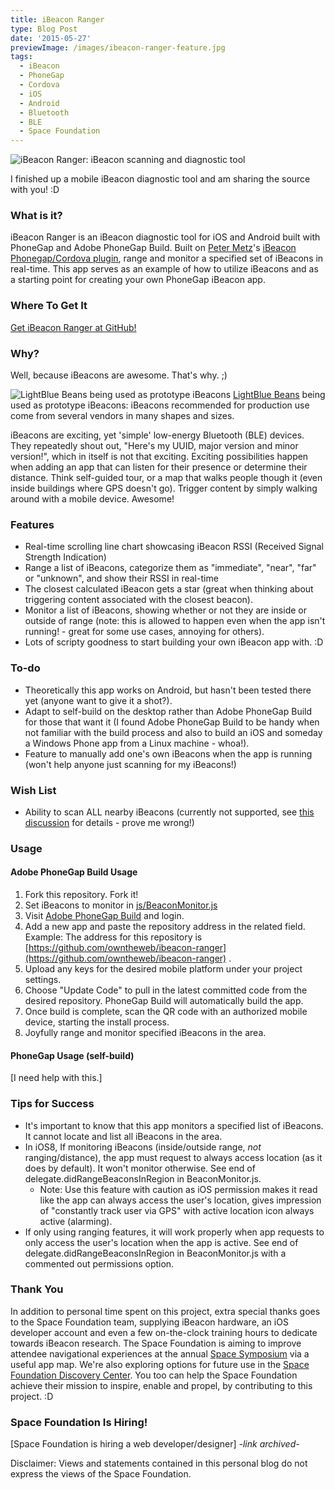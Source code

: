 ```yaml
---
title: iBeacon Ranger
type: Blog Post
date: '2015-05-27'
previewImage: /images/ibeacon-ranger-feature.jpg
tags:
  - iBeacon
  - PhoneGap
  - Cordova
  - iOS
  - Android
  - Bluetooth
  - BLE
  - Space Foundation
---
```

![iBeacon Ranger: iBeacon scanning and diagnostic tool](/images/ibeacon-ranger.jpg)

I finished up a mobile iBeacon diagnostic tool and am sharing the source with you! :D

### What is it?

iBeacon Ranger is an iBeacon diagnostic tool for iOS and Android built with PhoneGap and Adobe PhoneGap Build. Built on [Peter Metz](https://github.com/petermetz)'s [iBeacon Phonegap/Cordova plugin](https://github.com/petermetz/cordova-plugin-ibeacon), range and monitor a specified set of iBeacons in real-time. This app serves as an example of how to utilize iBeacons and as a starting point for creating your own PhoneGap iBeacon app.

### Where To Get It

[Get iBeacon Ranger at GitHub!](https://github.com/owntheweb/ibeacon-ranger)

### Why?

Well, because iBeacons are awesome. That's why. ;)

![LightBlue Beans being used as prototype iBeacons](/images/lightblue-bean-ibeacons.jpg) [LightBlue Beans](https://punchthrough.com/bean/) being used as prototype iBeacons: iBeacons recommended for production use come from several vendors in many shapes and sizes.

iBeacons are exciting, yet 'simple' low-energy Bluetooth (BLE) devices. They repeatedly shout out, "Here's my UUID, major version and minor version!", which in itself is not that exciting. Exciting possibilities happen when adding an app that can listen for their presence or determine their distance. Think self-guided tour, or a map that walks people though it (even inside buildings where GPS doesn't go). Trigger content by simply walking around with a mobile device. Awesome!

### Features

*   Real-time scrolling line chart showcasing iBeacon RSSI (Received Signal Strength Indication)
*   Range a list of iBeacons, categorize them as "immediate", "near", "far" or "unknown", and show their RSSI in real-time
*   The closest calculated iBeacon gets a star (great when thinking about triggering content associated with the closest beacon).
*   Monitor a list of iBeacons, showing whether or not they are inside or outside of range (note: this is allowed to happen even when the app isn't running! - great for some use cases, annoying for others).
*   Lots of scripty goodness to start building your own iBeacon app with. :D

### To-do

*   Theoretically this app works on Android, but hasn't been tested there yet (anyone want to give it a shot?).
*   Adapt to self-build on the desktop rather than Adobe PhoneGap Build for those that want it (I found Adobe PhoneGap Build to be handy when not familiar with the build process and also to build an iOS and someday a Windows Phone app from a Linux machine - whoa!).
*   Feature to manually add one's own iBeacons when the app is running (won't help anyone just scanning for my iBeacons!)

### Wish List

*   Ability to scan ALL nearby iBeacons (currently not supported, see [this discussion](https://github.com/petermetz/cordova-plugin-ibeacon/issues/49) for details - prove me wrong!)

### Usage

#### Adobe PhoneGap Build Usage

1.  Fork this repository. Fork it!
2.  Set iBeacons to monitor in [js/BeaconMonitor.js](https://github.com/owntheweb/ibeacon-ranger/blob/master/js/BeaconMonitor.js)
3.  Visit [Adobe PhoneGap Build](https://build.phonegap.com/) and login.
4.  Add a new app and paste the repository address in the related field. Example: The address for this repository is [https://github.com/owntheweb/ibeacon-ranger](https://github.com/owntheweb/ibeacon-ranger) .
5.  Upload any keys for the desired mobile platform under your project settings.
6.  Choose "Update Code" to pull in the latest committed code from the desired repository. PhoneGap Build will automatically build the app.
7.  Once build is complete, scan the QR code with an authorized mobile device, starting the install process.
8.  Joyfully range and monitor specified iBeacons in the area.

#### PhoneGap Usage (self-build)

\[I need help with this.\]

### Tips for Success

*   It's important to know that this app monitors a specified list of iBeacons. It cannot locate and list all iBeacons in the area.
*   In iOS8, If monitoring iBeacons (inside/outside range, _not_ ranging/distance), the app must request to always access location (as it does by default). It won't monitor otherwise. See end of delegate.didRangeBeaconsInRegion in BeaconMonitor.js.
    *   Note: Use this feature with caution as iOS permission makes it read like the app can always access the user's location, gives impression of "constantly track user via GPS" with active location icon always active (alarming).
*   If only using ranging features, it will work properly when app requests to only access the user's location when the app is active. See end of delegate.didRangeBeaconsInRegion in BeaconMonitor.js with a commented out permissions option.

### Thank You

In addition to personal time spent on this project, extra special thanks goes to the Space Foundation team, supplying iBeacon hardware, an iOS developer account and even a few on-the-clock training hours to dedicate towards iBeacon research. The Space Foundation is aiming to improve attendee navigational experiences at the annual [Space Symposium](https://www.spacesymposium.org) via a useful app map. We're also exploring options for future use in the [Space Foundation Discovery Center](https://www.spacefoundation.org/museum). You too can help the Space Foundation achieve their mission to inspire, enable and propel, by contributing to this project. :D

### Space Foundation Is Hiring!

[Space Foundation is hiring a web developer/designer] *-link archived-*

Disclaimer: Views and statements contained in this personal blog do not express the views of the Space Foundation.

